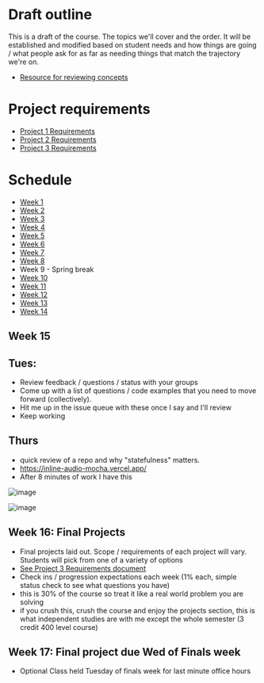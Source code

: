 # Draft outline
This is a draft of the course. The topics we'll cover and the order. It will be established and modified based on student needs and how things are going / what people ask for as far as needing things that match the trajectory we're on.
- [Resource for reviewing concepts](https://youtube.com/playlist?list=PLJQupiji7J5efO_Q5VGZcPE4O_TM_HGP4)

# Project requirements
- [Project 1 Requirements](https://github.com/elmsln/edtechjoker/blob/master/sp-23/projects/project-1.md)
- [Project 2 Requirements](https://github.com/elmsln/edtechjoker/blob/master/sp-23/projects/project-2.md)
- [Project 3 Requirements](https://github.com/elmsln/edtechjoker/blob/master/sp-23/projects/project-3.md)

# Schedule

- [Week 1](https://github.com/elmsln/edtechjoker/tree/master/sp-23/week-1)
- [Week 2](https://github.com/elmsln/edtechjoker/tree/master/sp-23/week-2)
- [Week 3](https://github.com/elmsln/edtechjoker/tree/master/sp-23/week-3)
- [Week 4](https://github.com/elmsln/edtechjoker/tree/master/sp-23/week-4)
- [Week 5](https://github.com/elmsln/edtechjoker/tree/master/sp-23/week-5)
- [Week 6](https://github.com/elmsln/edtechjoker/tree/master/sp-23/week-6)
- [Week 7](https://github.com/elmsln/edtechjoker/tree/master/sp-23/week-7)
- [Week 8](https://github.com/elmsln/edtechjoker/tree/master/sp-23/week-8)
- Week 9 - Spring break
- [Week 10](https://github.com/elmsln/edtechjoker/tree/master/sp-23/week-10)
- [Week 11](https://github.com/elmsln/edtechjoker/tree/master/sp-23/week-11)
- [Week 12](https://github.com/elmsln/edtechjoker/tree/master/sp-23/week-12)
- [Week 13](https://github.com/elmsln/edtechjoker/tree/master/sp-23/week-13)
- [Week 14](https://github.com/elmsln/edtechjoker/tree/master/sp-23/week-14)

## Week 15
## Tues:
- Review feedback / questions / status with your groups
- Come up with a list of questions / code examples that you need to move forward (collectively).
- Hit me up in the issue queue with these once I say and I'll review
- Keep working

## Thurs
- quick review of a repo and why "statefulness" matters.
- https://inline-audio-mocha.vercel.app/
- After 8 minutes of work I have this

![image](https://user-images.githubusercontent.com/329735/233409223-292b69f7-fd8e-49bf-8a3d-9c1a48038695.png)

![image](https://user-images.githubusercontent.com/329735/233409201-4e207655-3b7f-4e2c-ae62-a0fb6b7a8823.png)


## Week 16: Final Projects
- Final projects laid out. Scope / requirements of each project will vary. Students will pick from one of a variety of options
- [See Project 3 Requirements document](https://github.com/elmsln/edtechjoker/blob/master/sp-23/projects/project-3.md)
- Check ins / progression expectations each week (1% each, simple status check to see what questions you have)
- this is 30% of the course so treat it like a real world problem you are solving
- if you crush this, crush the course and enjoy the projects section, this is what independent studies are with me except the whole semester (3 credit 400 level course)

## Week 17: Final project due Wed of Finals week
- Optional Class held Tuesday of finals week for last minute office hours
